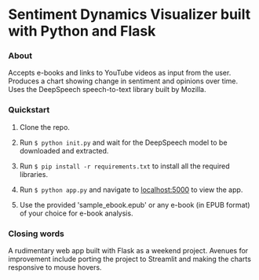 # Sentiment Dynamics Visualizer built with Python and Flask

### About

Accepts e-books and links to YouTube videos as input from the user. Produces a chart showing change in sentiment and opinions over time. Uses the DeepSpeech speech-to-text library built by Mozilla.

### Quickstart

1. Clone the repo.

2. Run `$ python init.py` and wait for the DeepSpeech model to be downloaded and extracted.

3. Run `$ pip install -r requirements.txt` to install all the required libraries.

4. Run `$ python app.py` and navigate to [localhost:5000](http://127.0.0.1:5000) to view the app.

5. Use the provided 'sample_ebook.epub' or any e-book (in EPUB format) of your choice for e-book analysis.

### Closing words

A rudimentary web app built with Flask as a weekend project. Avenues for improvement include porting the project to Streamlit and making the charts responsive to mouse hovers.